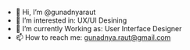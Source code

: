 - 👋 Hi, I’m @gunadnyaraut
- 👀 I’m interested in: UX/UI Desining
- 🌱 I’m currently Working as: User Interface Designer
- 📫 How to reach me: gunadnya.raut@gmail.com

<!---
gunadnyaraut/gunadnyaraut is a ✨ special ✨ repository because its `README.md` (this file) appears on your GitHub profile.
You can click the Preview link to take a look at your changes.
--->
